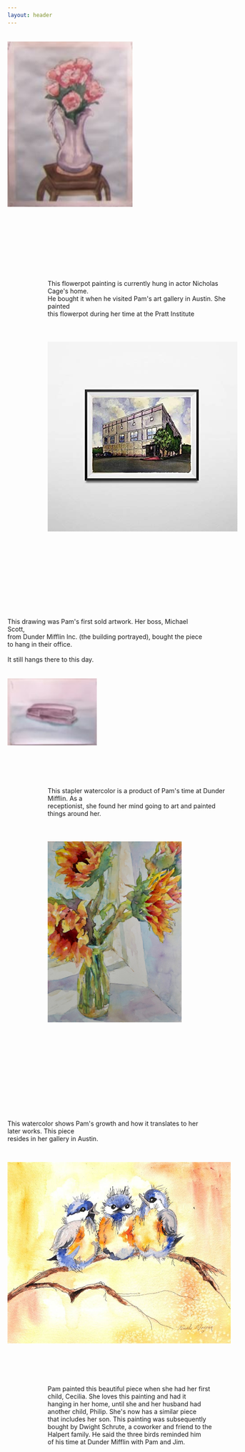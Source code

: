 ```yaml
---
layout: header
---
```


<div id="img3">
  <div class="img-wrap-one">
    <img src="flowerpot.png" alt="Flowerpot Watercolor" style="width:280px;height:370px;margin-right:200px;margin-top:20px"/>
  </div>
  <div class="desc-one">
     <p style="margin-top:160px;margin-left:90px">
     	This flowerpot painting is currently hung in actor Nicholas Cage's home. <br/>
     	He bought it when he visited Pam's art gallery in Austin. She painted 	 <br/>
     	this flowerpot during her time at the Pratt Institute
     </p>
  </div>
</div>



<div id="img4">
  <div class="img-wrap-two">
    <img src="dundermifflin.jpg" alt="Dunder Mifflin Inc. Sketch" style="width:425px;height:425px;margin-left:90px;margin-top:40px"/>
  </div>
  <div class="desc-two">
    <p style="margin-top:190px;margin-right:60px"> 
    	This drawing was Pam's first sold artwork. Her boss, Michael Scott,   <br/>
    	 from Dunder Mifflin Inc. (the building portrayed), bought the piece  <br/>
    	 to hang in their office. 											  <br/>
    	 <br/>
    	 It still hangs there to this day. 
    </p>
  </div>
</div>



<div id="img5">
  <div class="img-wrap-one">
    <img src="stapler.png" alt="Stapler Watercolor" style="width:200px;height:150px;margin-right:200px;margin-top:20px"/>
  </div>
  <div class="desc-one">
     <p style="margin-top:90px;margin-left:90px">
     	This stapler watercolor is a product of Pam's time at Dunder Mifflin. As a   <br/>
     	receptionist, she found her mind going to art and painted things around her. <br/>
     </p>
  </div>
</div>



<div id="img6">
  <div class="img-wrap-two">
    <img src="flowerpot2.jpg" alt="Flowers in Vase Watercolor" style="width:300px;height:405px;margin-left:90px;margin-top:40px"/>
  </div>
  <div class="desc-two">
    <p style="margin-top:215px;margin-right:60px"> 
    	This watercolor shows Pam's growth and how it translates to her later works. This piece <br/>
    	resides in her gallery in Austin. <br/>
    </p>
  </div>
</div>



<div id="img7">
  <div class="img-wrap-one">
    <img src="birds.jpg" alt="Three Baby Birds" style="width:500px;height:406px;margin-right:100px;margin-top:30px"/>
  </div>
  <div class="desc-one">
     <p style="margin-top:90px;margin-left:90px">
     	Pam painted this beautiful piece when she had her first      <br/>
     	child, Cecilia. She loves this painting and had it       <br/>
     	hanging in her home, until she and her husband had       <br/>
     	another child, Philip. She's now has a similar piece     <br/>
     	that includes her son. This painting was subsequently    <br/>
     	bought by Dwight Schrute, a coworker and friend to the   <br/>
     	Halpert family. He said the three birds reminded him     <br/>
     	of his time at Dunder Mifflin with Pam and Jim.          <br/>
     </p>
  </div>
</div>



